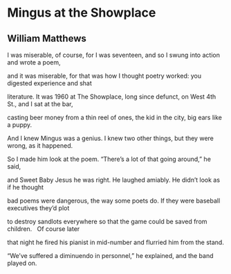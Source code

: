 # Mingus at the Showplace
## William Matthews
I was miserable, of course, for I was seventeen,
and so I swung into action and wrote a poem,

and it was miserable, for that was how I thought
poetry worked: you digested experience and shat

literature. It was 1960 at The Showplace, long since
defunct, on West 4th St., and I sat at the bar,

casting beer money from a thin reel of ones,
the kid in the city, big ears like a puppy.

And I knew Mingus was a genius. I knew two
other things, but they were wrong, as it happened.

So I made him look at the poem.
“There’s a lot of that going around,” he said,

and Sweet Baby Jesus he was right. He laughed
amiably. He didn’t look as if he thought

bad poems were dangerous, the way some poets do.
If they were baseball executives they’d plot

to destroy sandlots everywhere so that the game
could be saved from children.   Of course later

that night he fired his pianist in mid-number
and flurried him from the stand.

“We’ve suffered a diminuendo in personnel,”
he explained, and the band played on.